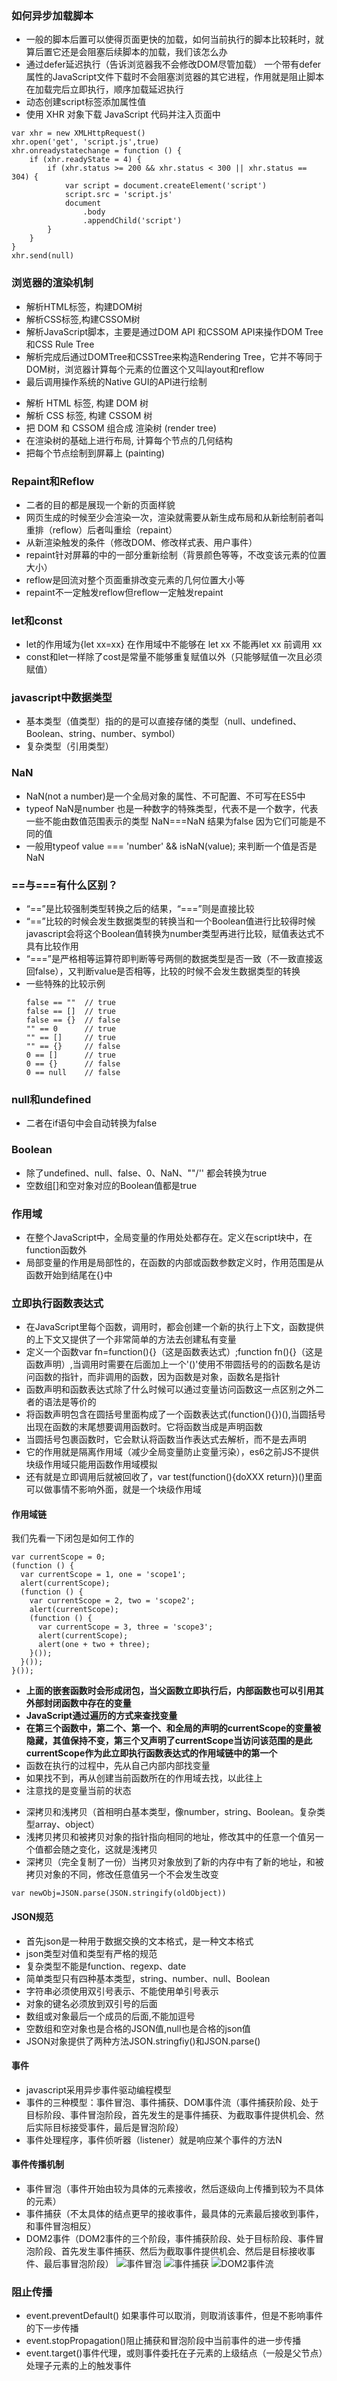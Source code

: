 ### 如何异步加载脚本
+ 一般的脚本后置可以使得页面更快的加载，如何当前执行的脚本比较耗时，就算后置它还是会阻塞后续脚本的加载，我们该怎么办
+ 通过defer延迟执行（告诉浏览器我不会修改DOM尽管加载） 一个带有defer属性的JavaScript文件下载时不会阻塞浏览器的其它进程，作用就是阻止脚本在加载完后立即执行，顺序加载延迟执行
+ 动态创建script标签添加属性值
+ 使用 XHR 对象下载 JavaScript 代码并注入页面中

```
var xhr = new XMLHttpRequest()
xhr.open('get', 'script.js',true)
xhr.onreadystatechange = function () {
    if (xhr.readyState = 4) {
        if (xhr.status >= 200 && xhr.status < 300 || xhr.status == 304) {
            var script = document.createElement('script')
            script.src = 'script.js'
            document
                .body
                .appendChild('script')
        }
    }
}
xhr.send(null)

```

### 浏览器的渲染机制
+ 解析HTML标签，构建DOM树
+ 解析CSS标签,构建CSSOM树
+ 解析JavaScript脚本，主要是通过DOM API 和CSSOM API来操作DOM Tree 和CSS Rule Tree
+ 解析完成后通过DOMTree和CSSTree来构造Rendering Tree，它并不等同于DOM树，浏览器计算每个元素的位置这个又叫layout和reflow
+ 最后调用操作系统的Native GUI的API进行绘制
- 解析 HTML 标签, 构建 DOM 树
- 解析 CSS 标签, 构建 CSSOM 树
- 把 DOM 和 CSSOM 组合成 渲染树 (render tree)
- 在渲染树的基础上进行布局, 计算每个节点的几何结构
- 把每个节点绘制到屏幕上 (painting)

### Repaint和Reflow
+ 二者的目的都是展现一个新的页面样貌
+ 网页生成的时候至少会渲染一次，渲染就需要从新生成布局和从新绘制前者叫重排（reflow）后者叫重绘（repaint）
+ 从新渲染触发的条件（修改DOM、修改样式表、用户事件）
+ repaint针对屏幕的中的一部分重新绘制（背景颜色等等，不改变该元素的位置大小）
+ reflow是回流对整个页面重排改变元素的几何位置大小等
+ repaint不一定触发reflow但reflow一定触发repaint

### let和const
+ let的作用域为{let xx=xx} 在作用域中不能够在 let xx 不能再let xx 前调用 xx 
+ const和let一样除了cost是常量不能够重复赋值以外（只能够赋值一次且必须赋值）

### javascript中数据类型
+ 基本类型（值类型）指的的是可以直接存储的类型（null、undefined、Boolean、string、number、symbol）
+ 复杂类型（引用类型）
### NaN 
+ NaN(not a number)是一个全局对象的属性、不可配置、不可写在ES5中
+ typeof NaN是number 也是一种数字的特殊类型，代表不是一个数字，代表一些不能由数值范围表示的类型 NaN===NaN 结果为false 因为它们可能是不同的值
+ 一般用typeof value === 'number' && isNaN(value); 来判断一个值是否是NaN
### ==与===有什么区别？
+ “==”是比较强制类型转换之后的结果，“===”则是直接比较
+ “==”比较的时候会发生数据类型的转换当和一个Boolean值进行比较得时候javascript会将这个Boolean值转换为number类型再进行比较，赋值表达式不具有比较作用
+ “===”是严格相等运算符即判断等号两侧的数据类型是否一致（不一致直接返回false），又判断value是否相等，比较的时候不会发生数据类型的转换
+ 一些特殊的比较示例
    ```
    false == ""  // true
    false == []  // true
    false == {}  // false
    "" == 0      // true
    "" == []     // true
    "" == {}     // false
    0 == []      // true
    0 == {}      // false
    0 == null    // false

    ```
### null和undefined
+ 二者在if语句中会自动转换为false
### Boolean
+ 除了undefined、null、false、0、NaN、""/'' 都会转换为true
+ 空数组[]和空对象对应的Boolean值都是true


### 作用域

+ 在整个JavaScript中，全局变量的作用处处都存在。定义在script块中，在function函数外
+ 局部变量的作用是局部性的，在函数的内部或函数参数定义时，作用范围是从函数开始到结尾在{}中

### 立即执行函数表达式
+ 在JavaScript里每个函数，调用时，都会创建一个新的执行上下文，函数提供的上下文又提供了一个非常简单的方法去创建私有变量
+ 定义一个函数var fn=function(){}（这是函数表达式）;function fn(){}（这是函数声明）,当调用时需要在后面加上一个'()'使用不带圆括号的的函数名是访问函数的指针，而非调用的函数，因为函数是对象，函数名是指针
+ 函数声明和函数表达式除了什么时候可以通过变量访问函数这一点区别之外二者的语法是等价的
+ 将函数声明包含在圆括号里面构成了一个函数表达式(function(){})(),当圆括号出现在函数的末尾想要调用函数时。它将函数当成是声明函数
+ 当圆括号包裹函数时，它会默认将函数当作表达式去解析，而不是去声明
+ 它的作用就是隔离作用域（减少全局变量防止变量污染），es6之前JS不提供块级作用域只能用函数作用域模拟
+ 还有就是立即调用后就被回收了，var test(function(){doXXX return})()里面可以做事情不影响外面，就是一个块级作用域

#### 作用域链

我们先看一下闭包是如何工作的
```
var currentScope = 0; 
(function () {
  var currentScope = 1, one = 'scope1';
  alert(currentScope);
  (function () {
    var currentScope = 2, two = 'scope2';
    alert(currentScope);
    (function () {
      var currentScope = 3, three = 'scope3';
      alert(currentScope);
      alert(one + two + three); 
    }());
  }());
}());
```
- **上面的嵌套函数时会形成闭包，当父函数立即执行后，内部函数也可以引用其外部封闭函数中存在的变量**
- **JavaScript通过遍历的方式来查找变量**
- **在第三个函数中，第二个、第一个、和全局的声明的currentScope的变量被隐藏，其值保持不变，第三个又声明了currentScope当访问该范围的是此currentScope作为此立即执行函数表达式的作用域链中的第一个**
- 函数在执行的过程中，先从自己内部内部找变量
- 如果找不到，再从创建当前函数所在的作用域去找，以此往上
- 注意找的是变量当前的状态
+ 深拷贝和浅拷贝（首相明白基本类型，像number，string、Boolean。复杂类型array、object）
+ 浅拷贝拷贝和被拷贝对象的指针指向相同的地址，修改其中的任意一个值另一个值都会随之变化，这就是浅拷贝
+ 深拷贝（完全复制了一份）当拷贝对象放到了新的内存中有了新的地址，和被拷贝对象的不同，修改任意值另一个不会发生改变
```
var newObj=JSON.parse(JSON.stringify(oldObject))
```
#### JSON规范
+ 首先json是一种用于数据交换的文本格式，是一种文本格式
+ json类型对值和类型有严格的规范
+ 复杂类型不能是function、regexp、date
+ 简单类型只有四种基本类型，string、number、null、Boolean
+ 字符串必须使用双引号表示、不能使用单引号表示
+ 对象的键名必须放到双引号的后面
+ 数组或对象最后一个成员的后面,不能加逗号
+ 空数组和空对象也是合格的JSON值,null也是合格的json值
+ JSON对象提供了两种方法JSON.stringfiy()和JSON.parse()

#### 事件
+ javascript采用异步事件驱动编程模型
+ 事件的三种模型：事件冒泡、事件捕获、DOM事件流（事件捕获阶段、处于目标阶段、事件冒泡阶段，首先发生的是事件捕获、为截取事件提供机会、然后实际目标接受事件，最后是冒泡阶段）
+ 事件处理程序，事件侦听器（listener）就是响应某个事件的方法N
#### 事件传播机制
+ 事件冒泡（事件开始由较为具体的元素接收，然后逐级向上传播到较为不具体的元素）
+ 事件捕获（不太具体的结点更早的接收事件，最具体的元素最后接收到事件，和事件冒泡相反）
+ DOM2事件（DOM2事件的三个阶段，事件捕获阶段、处于目标阶段、事件冒泡阶段、首先发生事件捕获、然后为截取事件提供机会、然后是目标接收事件、最后事冒泡阶段）
![事件冒泡](http://7xpvnv.com2.z0.glb.qiniucdn.com/4bc08396-78b0-48e3-a8bb-f846e86e9d73) ![事件捕获](http://7xpvnv.com2.z0.glb.qiniucdn.com/0faaa7bb-5dcf-4f3c-93ff-62b134d987dd) ![DOM2事件流](http://7xpvnv.com2.z0.glb.qiniucdn.com/8ddedb2e-f55e-4872-bd36-79c44b71d3f1)


### 阻止传播
+ event.preventDefault() 如果事件可以取消，则取消该事件，但是不影响事件的下一步传播
+ event.stopPropagation()阻止捕获和冒泡阶段中当前事件的进一步传播
+ event.target()事件代理，或则事件委托在子元素的上级结点（一般是父节点）处理子元素的上的触发事件